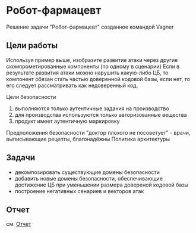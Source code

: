 # Робот-фармацевт

Решение задачи "Робот-фармацевт" созданное командой Vagner

## Цели работы
Используя пример выше, изобразите развитие атаки через другие скомпрометированные компоненты (по одному в сценарии) Если в результате развития атаки можно нарушить какую-либо ЦБ, то компонент обязан стать частью доверенной кодовой базы, если нет, то его следует рассматривать как недоверенный код.

Цели безопасности
1. выполняются только аутентичные задания на производство
2. для производства используются только авторизованные вещества
3. продукт имеет аутентичную маркировку

Предположения безопасности "доктор плохого не посоветует" - врачи, выписывающие рецепты, благонадёжны Политика архитектуры

## Задачи
- декомпозировать существующие домены безопасности
- добавить новые домены безопасности, обеспечивающие достижение ЦБ при уменьшении размера довереной кодовой базы
- построение негативных сенариев и векторов атак

## Отчет
см. [Отчет](report.md)
